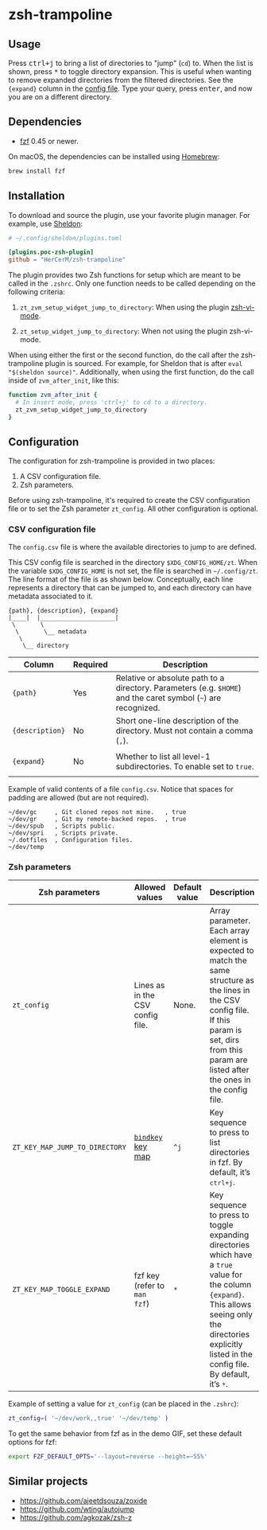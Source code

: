 # zsh-trampoline

## Usage

Press <kbd>ctrl+j</kbd> to bring a list of directories to "jump" (`cd`) to. When the list
is shown, press <kbd>*</kbd> to toggle directory expansion. This is useful when wanting to
remove expanded directories from the filtered directories. See the `{expand}` column in
the [config file](#configuration-file). Type your query, press <kbd>enter</kbd>, and
now you are on a different directory.

## Dependencies

- [fzf](https://github.com/junegunn/fzf) 0.45 or newer.

On macOS, the dependencies can be installed using [Homebrew](https://brew.sh/):

```sh
brew install fzf
```

## Installation

To download and source the plugin, use your favorite plugin manager. For example, use
[Sheldon](https://github.com/rossmacarthur/sheldon):

```toml
# ~/.config/sheldon/plugins.toml

[plugins.poc-zsh-plugin]
github = "HerCerM/zsh-trampoline"
```

The plugin provides two Zsh functions for setup which are meant to be called in the
`.zshrc`. Only one function needs to be called depending on the following criteria:

1. `zt_zvm_setup_widget_jump_to_directory`: When using the plugin
[zsh-vi-mode](https://github.com/jeffreytse/zsh-vi-mode).

2. `zt_setup_widget_jump_to_directory`: When not using the plugin zsh-vi-mode.

When using either the first or the second function, do the call after the zsh-trampoline
plugin is sourced. For example, for Sheldon that is after `eval "$(sheldon source)"`.
Additionally, when using the first function, do the call inside of `zvm_after_init`, like
this:

```sh
function zvm_after_init {
  # In insert mode, press 'ctrl+j' to cd to a directory.
  zt_zvm_setup_widget_jump_to_directory
}
```

## Configuration

The configuration for zsh-trampoline is provided in two places:

1. A CSV configuration file.
2. Zsh parameters.

Before using zsh-trampoline, it's required to create the CSV configuration file or to set
the Zsh parameter `zt_config`. All other configuration is optional.

### CSV configuration file

The `config.csv` file is where the available directories to jump to are defined.

This CSV config file is searched in the directory `$XDG_CONFIG_HOME/zt`. When the variable
`$XDG_CONFIG_HOME` is not set, the file is searched in `~/.config/zt`. The line format of
the file is as shown below. Conceptually, each line represents a directory that can be
jumped to, and each directory can have metadata associated to it.

```text
{path}, {description}, {expand}
|____|  |_____________________|
 \       \
  \       \__ metadata
   \
    \__ directory
```

<table>
<thead>
<tr><th>Column</th><th>Required</th><th>Description</th></tr>
</thead>
<tbody>
<tr>
<td><code>{path}</code></td><td><p>Yes</p></td>
<td>
Relative or absolute path to a directory. Parameters (e.g. <code>$HOME</code>) and the caret symbol
(<code>~</code>) are recognized.
</td>
</tr>
<tr>
<td><code>{description}</code></td><td><p>No</p></td>
<td>
Short one-line description of the directory. Must not contain a comma (<code>,</code>).
</td>
</tr>
<tr>
<td><code>{expand}</code></td><td><p>No</p></td>
<td>
Whether to list all level-1 subdirectories. To enable set to <code>true</code>.
</td>
</tr>
</tbody>
</table>

Example of valid contents of a file `config.csv`. Notice that spaces for padding are
allowed (but are not required).

```text
~/dev/gc     , Git cloned repos not mine.   , true
~/dev/gr     , Git my remote-backed repos.  , true
~/dev/spub   , Scripts public.
~/dev/spri   , Scripts private.
~/.dotfiles  , Configuration files.
~/dev/temp
```

### Zsh parameters

<table>
<thead>
<tr>
<th>Zsh parameters</th><th>Allowed values</th>
<th>Default value</th><th>Description</th>
</tr>
</thead>
<tbody>
<tr>
<td><code>zt_config</code></td>
<td>Lines as in the CSV config file.</td><td>None.</td>
<td>
Array parameter. Each array element is expected to match the same structure as the lines
in the CSV config file. If this param is set, dirs from this param are listed after the
ones in the config file.
</td>
</tr>
<tr>
<td><code>ZT_KEY_MAP_JUMP_TO_DIRECTORY</code></td>
<td>
<a href="https://github.com/rothgar/mastering-zsh/blob/master/docs/helpers/bindkey.md">
<code>bindkey</code> key map</a></td><td><code>^j</code></td>
<td>
Key sequence to press to list directories in fzf. By default, it’s <kbd>ctrl+j</kbd>.
</td>
</tr>
<tr>
<td><code>ZT_KEY_MAP_TOGGLE_EXPAND</code></td>
<td>fzf key (refer to <code>man fzf</code>)</td><td><code>*</code></td>
<td>
Key sequence to press to toggle expanding directories which have a <code>true</code> value
for the column <code>{expand}</code>. This allows seeing only the directories explicitly
  listed in the config file. By default, it’s <kbd>*</kbd>.
</td>
</tr>
</tbody>
</table>

Example of setting a value for `zt_config` (can be placed in the `.zshrc`):

```bash
zt_config=( '~/dev/work,,true' '~/dev/temp' )
```

To get the same behavior from fzf as in the demo GIF, set these default options for fzf:

```bash
export FZF_DEFAULT_OPTS='--layout=reverse --height=~55%'
```

## Similar projects

- <https://github.com/ajeetdsouza/zoxide>
- <https://github.com/wting/autojump>
- <https://github.com/agkozak/zsh-z>
